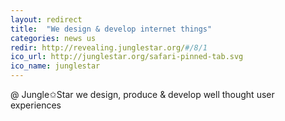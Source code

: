 ```yaml
---
layout: redirect
title:  "We design & develop internet things"
categories: news us
redir: http://revealing.junglestar.org/#/8/1
ico_url: http://junglestar.org/safari-pinned-tab.svg
ico_name: junglestar
---
```


@ Jungle✩Star we design, produce & develop well thought user experiences
